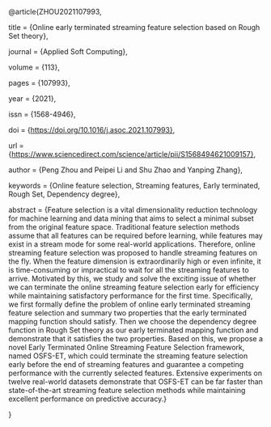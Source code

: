 @article{ZHOU2021107993,

title = {Online early terminated streaming feature selection based on Rough Set theory},

journal = {Applied Soft Computing},

volume = {113},

pages = {107993},

year = {2021},

issn = {1568-4946},

doi = {https://doi.org/10.1016/j.asoc.2021.107993},

url = {https://www.sciencedirect.com/science/article/pii/S1568494621009157},

author = {Peng Zhou and Peipei Li and Shu Zhao and Yanping Zhang},

keywords = {Online feature selection, Streaming features, Early terminated, Rough Set, Dependency degree},

abstract = {Feature selection is a vital dimensionality reduction technology for machine learning and data mining that aims to select a minimal subset from the original feature space. Traditional feature selection methods assume that all features can be required before learning, while features may exist in a stream mode for some real-world applications. Therefore, online streaming feature selection was proposed to handle streaming features on the fly. When the feature dimension is extraordinarily high or even infinite, it is time-consuming or impractical to wait for all the streaming features to arrive. Motivated by this, we study and solve the exciting issue of whether we can terminate the online streaming feature selection early for efficiency while maintaining satisfactory performance for the first time. Specifically, we first formally define the problem of online early terminated streaming feature selection and summary two properties that the early terminated mapping function should satisfy. Then we choose the dependency degree function in Rough Set theory as our early terminated mapping function and demonstrate that it satisfies the two properties. Based on this, we propose a novel Early Terminated Online Streaming Feature Selection framework, named OSFS-ET, which could terminate the streaming feature selection early before the end of streaming features and guarantee a competing performance with the currently selected features. Extensive experiments on twelve real-world datasets demonstrate that OSFS-ET can be far faster than state-of-the-art streaming feature selection methods while maintaining excellent performance on predictive accuracy.}

}
